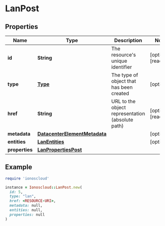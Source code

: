 # LanPost

## Properties

| Name | Type | Description | Notes |
| ---- | ---- | ----------- | ----- |
| **id** | **String** | The resource&#39;s unique identifier | [optional][readonly] |
| **type** | [**Type**](Type.md) | The type of object that has been created | [optional] |
| **href** | **String** | URL to the object representation (absolute path) | [optional][readonly] |
| **metadata** | [**DatacenterElementMetadata**](DatacenterElementMetadata.md) |  | [optional] |
| **entities** | [**LanEntities**](LanEntities.md) |  | [optional] |
| **properties** | [**LanPropertiesPost**](LanPropertiesPost.md) |  |  |

## Example

```ruby
require 'ionoscloud'

instance = Ionoscloud::LanPost.new(
  id: 5,
  type: "lan",
  href: <RESOURCE-URI>,
  metadata: null,
  entities: null,
  properties: null
)
```

